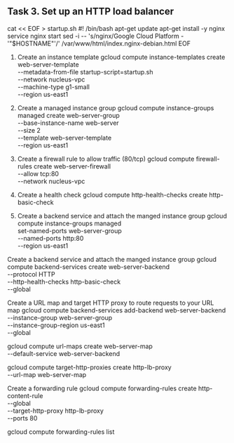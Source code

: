 

## Task 3. Set up an HTTP load balancer


cat << EOF > startup.sh
#! /bin/bash
apt-get update
apt-get install -y nginx
service nginx start
sed -i -- 's/nginx/Google Cloud Platform - '"\$HOSTNAME"'/' /var/www/html/index.nginx-debian.html
EOF

1. Create an instance template
gcloud compute instance-templates create web-server-template \
--metadata-from-file startup-script=startup.sh \
--network nucleus-vpc \
--machine-type g1-small \
--region us-east1

2. Create a managed instance group
gcloud compute instance-groups managed create web-server-group \
--base-instance-name web-server \
--size 2 \
--template web-server-template \
--region us-east1

3. Create a firewall rule to allow traffic (80/tcp)
gcloud compute firewall-rules create web-server-firewall \
--allow tcp:80 \
--network nucleus-vpc

4. Create a health check
gcloud compute http-health-checks create http-basic-check

5. Create a backend service and attach the manged instance group
gcloud compute instance-groups managed \
set-named-ports web-server-group \
--named-ports http:80 \
--region us-east1

Create a backend service and attach the manged instance group
gcloud compute backend-services create web-server-backend \
--protocol HTTP \
--http-health-checks http-basic-check \
--global

Create a URL map and target HTTP proxy to route requests to your URL map
gcloud compute backend-services add-backend web-server-backend \
--instance-group web-server-group \
--instance-group-region us-east1 \
--global

gcloud compute url-maps create web-server-map \
--default-service web-server-backend

gcloud compute target-http-proxies create http-lb-proxy \
--url-map web-server-map

Create a forwarding rule
gcloud compute forwarding-rules create http-content-rule \
--global \
--target-http-proxy http-lb-proxy \
--ports 80

gcloud compute forwarding-rules list